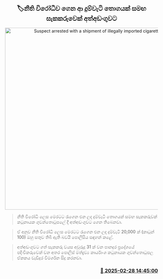 <p align='center'><b><h2 align='center' title='Suspect arrested with a shipment of illegally imported cigarettes'>🏷නීති විරෝධීව ගෙන ආ දුම්වැටි තොගයක් සමඟ සැකකරුවෙක් අත්අඩංගුවට </h2></b></p>
<p align='center'><img src='https://helakuru.sgp1.cdn.digitaloceanspaces.com/esana/images/lib/cigarette-arrest-airt.jpg' width='600' alt='Suspect arrested with a shipment of illegally imported cigarettes'></p>

> නීති විරෝධී ලෙස මෙරටට රැගෙන එන ලද දුම්වැටි තොගයක් සමඟ සැකකරුවක් කටුනායක ගුවන්තොටුපලේ දී අත්අඩංගුවට ගෙන තිබෙනවා.

> ඒ අනුව නීති විරෝධී ලෙස මෙරටට රැගෙන එන ලද දුම්වැටි 20,000 ක් (කාටුන් 100) ඔහු සතුව තිබී ඇති බවයි පොලීසිය සඳහන් කළේ.

> අත්අඩංගුවට ගත් සැකකරු වයස අවුරුදු 31 ක් වන පානදුර ප්‍රදේශයේ පදිංචිකරුවෙක් වන අතර පොලිස් මත්ද්‍රව්‍ය කාර්යාංශ කටුනායක ගුවන්තොටුපල ඒකකය වැඩිදුර විමර්ශන සිදු කරනවා.



<h3 align='right'><a href='https://www.helakuru.lk/esana/p/107900/'>📅 2025-02-28 14:45:00</a></h3>
